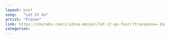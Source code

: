 ```yaml
---
layout: post
song:   "Let It Go"
artist: "Frozen"
link: https://ukutabs.com/i/idina-menzel/let-it-go-four/?transpose=-1#point
categories:
---
```

